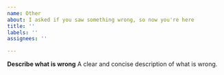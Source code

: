 ```yaml
---
name: Other
about: I asked if you saw something wrong, so now you're here
title: ''
labels: ''
assignees: ''

---
```


**Describe what is wrong**
A clear and concise description of what is wrong.
